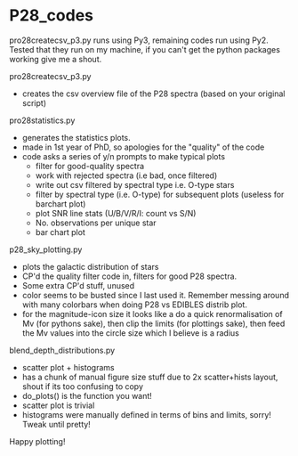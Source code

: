 # P28_codes

pro28createcsv_p3.py runs using Py3, remaining codes run using Py2. Tested that they run on my machine, if you can't get the python packages working give me a shout.




pro28createcsv_p3.py
- creates the csv overview file of the P28 spectra (based on your original script)


pro28statistics.py
- generates the statistics plots.
- made in 1st year of PhD, so apologies for the "quality" of the code
- code asks a series of y/n prompts to make typical plots
   - filter for good-quality spectra
   - work with rejected spectra (i.e bad, once filtered)
   - write out csv filtered by spectral type i.e. O-type stars
   - filter by spectral type (i.e. O-type) for subsequent plots (useless for barchart plot)
   - plot SNR line stats (U/B/V/R/I: count vs S/N)
   - No. observations per unique star
   - bar chart plot


p28_sky_plotting.py
- plots the galactic distribution of stars
- CP'd the quality filter code in, filters for good P28 spectra.
- Some extra CP'd stuff, unused
- color seems to be busted since I last used it. Remember messing around with many colorbars when doing P28 vs EDIBLES distrib plot.
- for the magnitude-icon size it looks like a do a quick renormalisation of Mv (for pythons sake), then clip the limits (for plottings sake), then feed the Mv values into the circle size which I believe is a radius


blend_depth_distributions.py

- scatter plot + histograms
- has a chunk of manual figure size stuff due to 2x scatter+hists layout, shout if its too confusing to copy
- do_plots() is the function you want!
- scatter plot is trivial
- histograms were manually defined in terms of bins and limits, sorry! Tweak until pretty!



Happy plotting!
